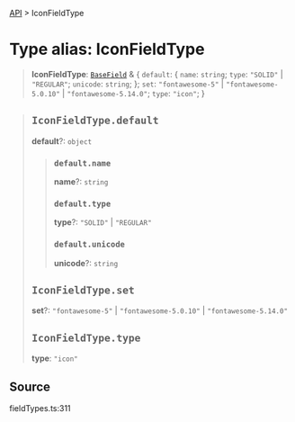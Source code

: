 [API](../index.md) > IconFieldType

# Type alias: IconFieldType

> **IconFieldType**: [`BaseField`](type-alias.BaseField.md) & \{
  `default`: \{
    `name`: `string`;
    `type`: `"SOLID"` \| `"REGULAR"`;
    `unicode`: `string`;
  };
  `set`: `"fontawesome-5"` \| `"fontawesome-5.0.10"` \| `"fontawesome-5.14.0"`;
  `type`: `"icon"`;
 }

> ## `IconFieldType.default`
>
> **default**?: `object`
>
> > ### `default.name`
> >
> > **name**?: `string`
> >
> > ### `default.type`
> >
> > **type**?: `"SOLID"` \| `"REGULAR"`
> >
> > ### `default.unicode`
> >
> > **unicode**?: `string`
> >
> >
>
> ## `IconFieldType.set`
>
> **set**?: `"fontawesome-5"` \| `"fontawesome-5.0.10"` \| `"fontawesome-5.14.0"`
>
> ## `IconFieldType.type`
>
> **type**: `"icon"`
>
>

## Source

fieldTypes.ts:311
